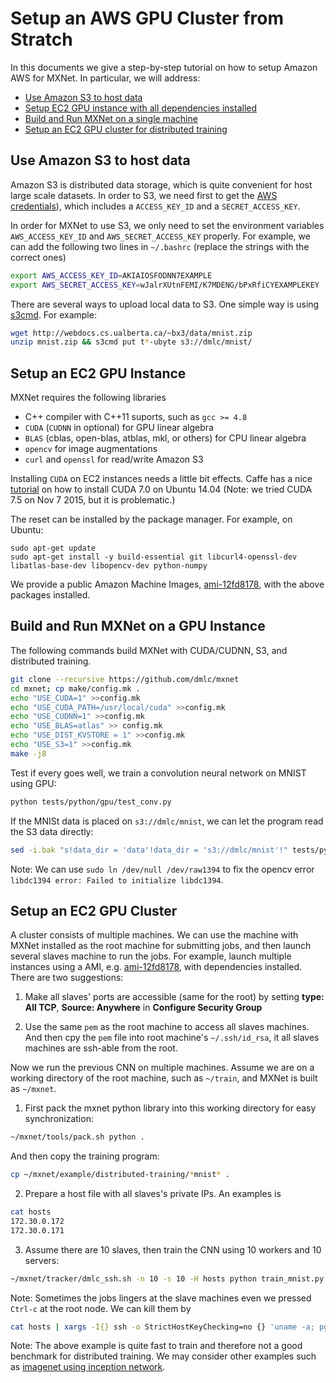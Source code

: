 # Setup an AWS GPU Cluster from Stratch

In this documents we give a step-by-step tutorial on how to setup Amazon AWS for
MXNet. In particular, we will address:

- [Use Amazon S3 to host data](use-amazon-s3-to-host-data)
- [Setup EC2 GPU instance with all dependencies installed](setup-an-ec2-gpu-instance)
- [Build and Run MXNet on a single machine](build-and-run-mxnet-on-a-gpu-instance)
- [Setup an EC2 GPU cluster for distributed training](setup-an-ec2-gpu-cluster)

## Use Amazon S3 to host data

Amazon S3 is distributed data storage, which is quite convenient for host large
scale datasets. In order to S3, we need first to get the
[AWS credentials](http://docs.aws.amazon.com/AWSSimpleQueueService/latest/SQSGettingStartedGuide/AWSCredentials.html)),
which includes a `ACCESS_KEY_ID` and a `SECRET_ACCESS_KEY`.

In order for MXNet to use S3, we only need to set the environment variables `AWS_ACCESS_KEY_ID` and
`AWS_SECRET_ACCESS_KEY` properly. For example, we can add the following two lines in
`~/.bashrc` (replace the strings with the correct ones)

```bash
export AWS_ACCESS_KEY_ID=AKIAIOSFODNN7EXAMPLE
export AWS_SECRET_ACCESS_KEY=wJalrXUtnFEMI/K7MDENG/bPxRfiCYEXAMPLEKEY
```

There are several ways to upload local data to S3. One simple way is using
[s3cmd](http://s3tools.org/s3cmd). For example:

```bash
wget http://webdocs.cs.ualberta.ca/~bx3/data/mnist.zip
unzip mnist.zip && s3cmd put t*-ubyte s3://dmlc/mnist/
```

## Setup an EC2 GPU Instance

MXNet requires the following libraries

- C++ compiler with C++11 suports, such as `gcc >= 4.8`
- `CUDA` (`CUDNN` in optional) for GPU linear algebra
- `BLAS` (cblas, open-blas, atblas, mkl, or others) for CPU linear algebra
- `opencv` for image augmentations
- `curl` and `openssl` for read/write Amazon S3

Installing `CUDA` on EC2 instances needs a little bit effects. Caffe has a nice
[tutorial](https://github.com/BVLC/caffe/wiki/Install-Caffe-on-EC2-from-scratch-(Ubuntu,-CUDA-7,-cuDNN))
on how to install CUDA 7.0 on Ubuntu 14.04 (Note: we tried CUDA 7.5 on Nov 7
2015, but it is problematic.)

The reset can be installed by the package manager. For example, on Ubuntu:

```
sudo apt-get update
sudo apt-get install -y build-essential git libcurl4-openssl-dev libatlas-base-dev libopencv-dev python-numpy
```

We provide a public Amazon Machine Images, [ami-12fd8178](https://console.aws.amazon.com/ec2/v2/home?region=us-east-1#LaunchInstanceWizard:ami=ami-12fd8178), with the above packages installed.


## Build and Run MXNet on a GPU Instance

The following commands build MXNet with CUDA/CUDNN, S3, and distributed
training.

```bash
git clone --recursive https://github.com/dmlc/mxnet
cd mxnet; cp make/config.mk .
echo "USE_CUDA=1" >>config.mk
echo "USE_CUDA_PATH=/usr/local/cuda" >>config.mk
echo "USE_CUDNN=1" >>config.mk
echo "USE_BLAS=atlas" >> config.mk
echo "USE_DIST_KVSTORE = 1" >>config.mk
echo "USE_S3=1" >>config.mk
make -j8
```

Test if every goes well, we train a convolution neural network on MNIST using GPU:

```bash
python tests/python/gpu/test_conv.py
```

If the MNISt data is placed on `s3://dmlc/mnist`, we can let the program read
the S3 data directly:

```bash
sed -i.bak "s!data_dir = 'data'!data_dir = 's3://dmlc/mnist'!" tests/python/gpu/test_conv.py
```

Note: We can use `sudo ln /dev/null /dev/raw1394` to fix the opencv error `libdc1394 error: Failed to initialize libdc1394`.

## Setup an EC2 GPU Cluster

A cluster consists of multiple machines. We can use the machine with MXNet
installed as the root machine for submitting jobs, and then launch several
slaves machine to run the jobs. For example, launch multiple instances using a
AMI, e.g.
[ami-12fd8178](https://console.aws.amazon.com/ec2/v2/home?region=us-east-1#LaunchInstanceWizard:ami=ami-12fd8178),
with dependencies installed. There are two suggestions:

1. Make all slaves' ports are accessible (same for the root) by setting **type: All TCP**,
   **Source: Anywhere** in **Configure Security Group**

2. Use the same `pem` as the root machine to access all slaves machines. And
   then cpy the `pem` file into root machine's `~/.ssh/id_rsa`, it all slaves
   machines are ssh-able from the root.

Now we run the previous CNN on multiple machines. Assume we are on a working
directory of the root machine, such as `~/train`, and MXNet is built as `~/mxnet`.

1. First pack the mxnet python library into this working directory for easy
  synchronization:

  ```bash
  ~/mxnet/tools/pack.sh python .
  ```

  And then copy the training program:

  ```bash
  cp ~/mxnet/example/distributed-training/*mnist* .
  ```

2. Prepare a host file with all slaves's private IPs. An examples is

  ```bash
  cat hosts
  172.30.0.172
  172.30.0.171
  ```

3. Assume there are 10 slaves, then train the CNN using 10 workers and 10 servers:

  ```bash
  ~/mxnet/tracker/dmlc_ssh.sh -n 10 -s 10 -H hosts python train_mnist.py
  ```

Note: Sometimes the jobs lingers at the slave machines even we pressed `Ctrl-c`
at the root node. We can kill them by

```bash
cat hosts | xargs -I{} ssh -o StrictHostKeyChecking=no {} 'uname -a; pgrep python | xargs kill -9'
```

Note: The above example is quite fast to train and therefore not a good
benchmark for distributed training. We may consider other examples such as
[imagenet using inception network](example/distributed-training/train_imagenet.py).

